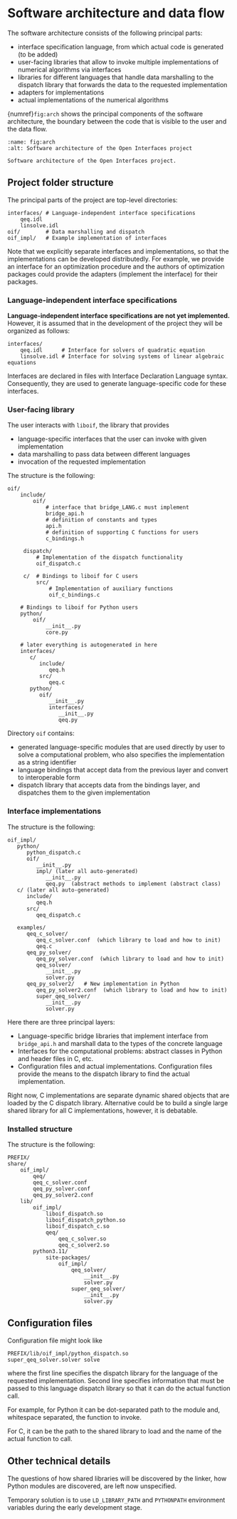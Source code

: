 # Software architecture and data flow

The software architecture consists of the following principal parts:

- interface specification language, from which actual code
  is generated (to be added)
- user-facing libraries that allow to invoke multiple implementations
  of numerical algorithms via interfaces
- libraries for different languages that handle data marshalling
  to the dispatch library that forwards the data to the requested
  implementation
- adapters for implementations
- actual implementations of the numerical algorithms

{numref}`fig:arch` shows the principal components of the software
architecture, the boundary between the code that is visible to the user
and the data flow.

```{figure} arch.png
:name: fig:arch
:alt: Software architecture of the Open Interfaces project

Software architecture of the Open Interfaces project.
```

## Project folder structure

The principal parts of the project are top-level directories:

```shell
interfaces/ # Language-independent interface specifications
    qeq.idl
    linsolve.idl
oif/        # Data marshalling and dispatch
oif_impl/   # Example implementation of interfaces
```

Note that we explicitly separate interfaces and implementations,
so that the implementations can be developed distributedly.
For example, we provide an interface for an optimization procedure
and the authors of optimization packages could provide the adapters
(implement the interface) for their packages.
### Language-independent interface specifications

**Language-independent interface specifications are not yet implemented.**
However, it is assumed that in the development of the project they will
be organized as follows:

```shell
interfaces/
    qeq.idl      # Interface for solvers of quadratic equation
    linsolve.idl # Interface for solving systems of linear algebraic equations
```

Interfaces are declared in files with Interface Declaration Language syntax.
Consequently, they are used to generate language-specific code
for these interfaces.

### User-facing library

The user interacts with `liboif`, the library that provides

- language-specific interfaces that the user can invoke with given
  implementation
- data marshalling to pass data between different languages
- invocation of the requested implementation

The structure is the following:

```shell
oif/
    include/
        oif/
            # interface that bridge_LANG.c must implement
            bridge_api.h
            # definition of constants and types
            api.h
            # definition of supporting C functions for users
            c_bindings.h

     dispatch/
         # Implementation of the dispatch functionality
         oif_dispatch.c

     c/  # Bindings to liboif for C users
         src/
             # Implementation of auxiliary functions
             oif_c_bindings.c

    # Bindings to liboif for Python users
    python/
        oif/
            __init__.py
            core.py

    # later everything is autogenerated in here
    interfaces/
       c/
          include/
             qeq.h
          src/
             qeq.c
       python/
          oif/
             __init__.py
             interfaces/
                __init__.py
                qeq.py
```

Directory `oif` contains:

- generated language-specific modules that are used directly by user
  to solve a computational problem, who also specifies the implementation
  as a string identifier
- language bindings that accept data from the previous layer and convert
  to interoperable form
- dispatch library that accepts data from the bindings layer, and dispatches
  them to the given implementation

### Interface implementations

The structure is the following:

```shell
oif_impl/
   python/
      python_dispatch.c
      oif/
         __init__.py
         impl/ (later all auto-generated)
            __init__.py
            qeq.py  (abstract methods to implement (abstract class)
   c/ (later all auto-generated)
      include/
         qeq.h
      src/
         qeq_dispatch.c

   examples/
      qeq_c_solver/
         qeq_c_solver.conf  (which library to load and how to init)
         qeq.c
      qeq_py_solver/
         qeq_py_solver.conf  (which library to load and how to init)
         qeq_solver/
            __init__.py
            solver.py
      qeq_py_solver2/   # New implementation in Python
         qeq_py_solver2.conf  (which library to load and how to init)
         super_qeq_solver/
            __init__.py
            solver.py
```

Here there are three principal layers:

- Language-specific bridge libraries that implement interface from
  `bridge_api.h` and marshall data to the types of the concrete language
- Interfaces for the computational problems: abstract classes in Python
  and header files in C, etc.
- Configuration files and actual implementations. Configuration files
  provide the means to the dispatch library to find the actual implementation.

Right now, C implementations are separate dynamic shared objects that are
loaded by the C dispatch library.
Alternative could be to build a single large shared library for all C
implementations, however, it is debatable.

### Installed structure

The structure is the following:

```shell
PREFIX/
share/
    oif_impl/
        qeq/
        qeq_c_solver.conf
        qeq_py_solver.conf
        qeq_py_solver2.conf
    lib/
        oif_impl/
            liboif_dispatch.so
            liboif_dispatch_python.so
            liboif_dispatch_c.so
            qeq/
                qeq_c_solver.so
                qeq_c_solver2.so
        python3.11/
            site-packages/
                oif_impl/
                    qeq_solver/
                        __init__.py
                        solver.py
                    super_qeq_solver/
                        __init__.py
                        solver.py
```

## Configuration files
Configuration file might look like

```
PREFIX/lib/oif_impl/python_dispatch.so
super_qeq_solver.solver solve
```

where the first line specifies the dispatch library for the language
of the requested implementation.
Second line specifies information that must be passed to this language
dispatch library so that it can do the actual function call.

For example, for Python it can be dot-separated path to the module
and, whitespace separated, the function to invoke.

For C, it can be the path to the shared library to load and the name
of the actual function to call.

## Other technical details

The questions of how shared libraries will be discovered by the linker,
how Python modules are discovered, are left now unspecified.

Temporary solution is to use `LD_LIBRARY_PATH` and `PYTHONPATH` environment
variables during the early development stage.
